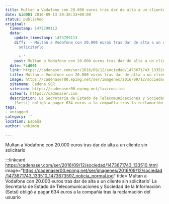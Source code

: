 ```yaml
---
title: Multan a Vodafone con 20.000 euros tras dar de alta a un cliente sin solicitarlo
date: &id001 2016-09-13 20:38:33+00:00
status: published
original:
  timestamp: 1473799113
  data:
    update_timestamp: 1473799113
    diff: '- Multan a Vodafone con 20.000 euros tras dar de alta a un cliente sin
      solicitarlo

      + '
    past: Multan a Vodafone con 20.000 euros tras dar de alta a un cliente sin solicitarlo
  date: *id001
  link: https://cadenaser.com/ser/2016/09/12/sociedad/1473671743_133510.html
  title: Multan a Vodafone con 20.000 euros tras dar de alta a un cliente sin solicitarlo
  image: https://cadenaser00.epimg.net/ser/imagenes/2016/09/12/sociedad/1473671743_133510_1473673597_noticia_normal.jpg
  sitename: Cadena SER
  siteicon: https://cadenaser00.epimg.net/favicon.ico
  siteurl: https://cadenaser.com
  description: La Secretaría de Estado de Telecomunicaciones y Sociedad de la Información
    (Setsi) obligó a pagar 634 euros a la compañía tras la reclamación del usuario
tags:
- untagged
category: ''
location: España
author: vokimon

---
```

Multan a Vodafone con 20.000 euros tras dar de alta a un cliente sin solicitarlo

:::linkcard https://cadenaser.com/ser/2016/09/12/sociedad/1473671743_133510.html image="https://cadenaser00.epimg.net/ser/imagenes/2016/09/12/sociedad/1473671743_133510_1473673597_noticia_normal.jpg" title='Multan a Vodafone con 20.000 euros tras dar de alta a un cliente sin solicitarlo'
    La Secretaría de Estado de Telecomunicaciones y Sociedad de la Información (Setsi) obligó a pagar 634 euros a la compañía tras la reclamación del usuario

